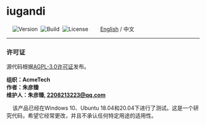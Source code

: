 # iugandi

&nbsp;&nbsp;&nbsp;&nbsp;![Version](https://img.shields.io/badge/Version-1.1.1-brightgreen.svg)&nbsp;&nbsp;![Build](https://img.shields.io/badge/Build-Passed-success.svg)&nbsp;&nbsp;![License](https://img.shields.io/badge/License-AGPL-blue.svg)&nbsp;&nbsp;&nbsp;&nbsp;&nbsp;&nbsp;&nbsp;&nbsp;[English](https://github.com/ZhuYanzhen1/iugandi/blob/master/README.md) / 中文

***

### 许可证

源代码根据[AGPL-3.0许可证](https://github.com/ZhuYanzhen1/miniFOC/blob/main/LICENSE)发布。

**组织：AcmeTech <br>
作者：朱彦臻<br>
维护人：朱彦臻, 2208213223@qq.com**

&nbsp;&nbsp;&nbsp;&nbsp;该产品已经在Windows 10、Ubuntu 18.04和20.04下进行了测试。这是一个研究代码，希望它经常更改，并且不承认任何特定用途的适用性。